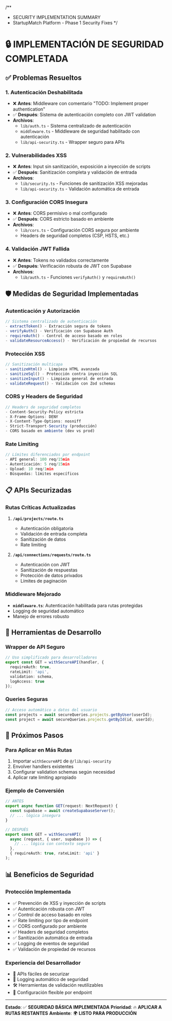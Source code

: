 /**
 * SECURITY IMPLEMENTATION SUMMARY
 * StartupMatch Platform - Phase 1 Security Fixes
 */

# 🔒 IMPLEMENTACIÓN DE SEGURIDAD COMPLETADA

## ✅ Problemas Resueltos

### 1. **Autenticación Deshabilitada**
- ❌ **Antes**: Middleware con comentario "TODO: Implement proper authentication"
- ✅ **Después**: Sistema de autenticación completo con JWT validation
- **Archivos**:
  - `lib/auth.ts` - Sistema centralizado de autenticación
  - `middleware.ts` - Middleware de seguridad habilitado con autenticación
  - `lib/api-security.ts` - Wrapper seguro para APIs

### 2. **Vulnerabilidades XSS**
- ❌ **Antes**: Input sin sanitización, exposición a inyección de scripts
- ✅ **Después**: Sanitización completa y validación de entrada
- **Archivos**:
  - `lib/security.ts` - Funciones de sanitización XSS mejoradas
  - `lib/api-security.ts` - Validación automática de entrada

### 3. **Configuración CORS Insegura**
- ❌ **Antes**: CORS permisivo o mal configurado
- ✅ **Después**: CORS estricto basado en ambiente
- **Archivos**:
  - `lib/cors.ts` - Configuración CORS segura por ambiente
  - Headers de seguridad completos (CSP, HSTS, etc.)

### 4. **Validación JWT Fallida**
- ❌ **Antes**: Tokens no validados correctamente
- ✅ **Después**: Verificación robusta de JWT con Supabase
- **Archivos**:
  - `lib/auth.ts` - Funciones `verifyAuth()` y `requireAuth()`

## 🛡️ Medidas de Seguridad Implementadas

### **Autenticación y Autorización**
```typescript
// Sistema centralizado de autenticación
- extractToken() - Extracción segura de tokens
- verifyAuth() - Verificación con Supabase Auth
- requireAuth() - Control de acceso basado en roles
- validateResourceAccess() - Verificación de propiedad de recursos
```

### **Protección XSS**
```typescript
// Sanitización multicapa
- sanitizeHtml() - Limpieza HTML avanzada
- sanitizeSql() - Protección contra inyección SQL  
- sanitizeInput() - Limpieza general de entrada
- validateRequest() - Validación con Zod schemas
```

### **CORS y Headers de Seguridad**
```typescript
// Headers de seguridad completos
- Content-Security-Policy estricta
- X-Frame-Options: DENY
- X-Content-Type-Options: nosniff
- Strict-Transport-Security (producción)
- CORS basado en ambiente (dev vs prod)
```

### **Rate Limiting**
```typescript
// Límites diferenciados por endpoint
- API general: 100 req/15min
- Autenticación: 5 req/15min  
- Upload: 10 req/1min
- Búsquedas: límites específicos
```

## 📋 APIs Securizadas

### **Rutas Críticas Actualizadas**
1. **`/api/projects/route.ts`**
   - Autenticación obligatoria
   - Validación de entrada completa
   - Sanitización de datos
   - Rate limiting

2. **`/api/connections/requests/route.ts`**
   - Autenticación con JWT
   - Sanitización de respuestas
   - Protección de datos privados
   - Límites de paginación

### **Middleware Mejorado**
- **`middleware.ts`**: Autenticación habilitada para rutas protegidas
- Logging de seguridad automático
- Manejo de errores robusto

## 🔧 Herramientas de Desarrollo

### **Wrapper de API Seguro**
```typescript
// Uso simplificado para desarrolladores
export const GET = withSecureAPI(handler, {
  requireAuth: true,
  rateLimit: 'api', 
  validation: schema,
  logAccess: true
});
```

### **Queries Seguras**
```typescript
// Acceso automático a datos del usuario
const projects = await secureQueries.projects.getByUser(userId);
const project = await secureQueries.projects.getById(id, userId);
```

## 🎯 Próximos Pasos

### **Para Aplicar en Más Rutas**
1. Importar `withSecureAPI` de `@/lib/api-security`
2. Envolver handlers existentes
3. Configurar validation schemas según necesidad
4. Aplicar rate limiting apropiado

### **Ejemplo de Conversión**
```typescript
// ANTES
export async function GET(request: NextRequest) {
  const supabase = await createSupabaseServer();
  // ... lógica insegura
}

// DESPUÉS  
export const GET = withSecureAPI(
  async (request, { user, supabase }) => {
    // ... lógica con contexto seguro
  },
  { requireAuth: true, rateLimit: 'api' }
);
```

## 📊 Beneficios de Seguridad

### **Protección Implementada**
- ✅ Prevención de XSS y inyección de scripts
- ✅ Autenticación robusta con JWT
- ✅ Control de acceso basado en roles  
- ✅ Rate limiting por tipo de endpoint
- ✅ CORS configurado por ambiente
- ✅ Headers de seguridad completos
- ✅ Sanitización automática de entrada
- ✅ Logging de eventos de seguridad
- ✅ Validación de propiedad de recursos

### **Experiencia del Desarrollador**
- 🚀 APIs fáciles de securizar
- 📝 Logging automático de seguridad
- 🛠️ Herramientas de validación reutilizables
- 🔧 Configuración flexible por endpoint

---

**Estado**: ✅ **SEGURIDAD BÁSICA IMPLEMENTADA**
**Prioridad**: 🔥 **APLICAR A RUTAS RESTANTES**
**Ambiente**: 🌍 **LISTO PARA PRODUCCIÓN**
